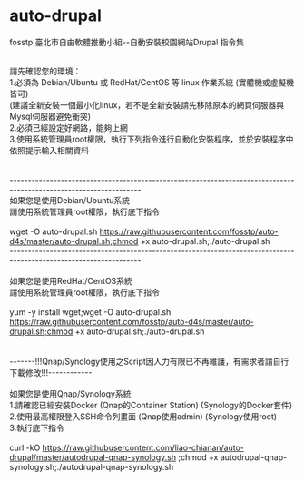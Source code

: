 # auto-drupal

fosstp 臺北市自由軟體推動小組--自動安裝校園網站Drupal 指令集<br><br>

請先確認您的環境：<br>
1.必須為 Debian/Ubuntu 或 RedHat/CentOS 等 linux 作業系統 (實體機或虛擬機皆可)<br> 
  (建議全新安裝一個最小化linux，若不是全新安裝請先移除原本的網頁伺服器與Mysql伺服器避免衝突)<br>
2.必須已經設定好網路，能夠上網<br>
3.使用系統管理員root權限，執行下列指令進行自動化安裝程序，並於安裝程序中依照提示輸入相關資料<br>
<br>
<br>------------------------------------------------------------------------------------------------------------------<br>
如果您是使用Debian/Ubuntu系統<br>
請使用系統管理員root權限，執行底下指令<br><br>
wget -O auto-drupal.sh https://raw.githubusercontent.com/fosstp/auto-d4s/master/auto-drupal.sh;chmod +x auto-drupal.sh;./auto-drupal.sh
<br>------------------------------------------------------------------------------------------------------------------<br>
<br>如果您是使用RedHat/CentOS系統<br>
請使用系統管理員root權限，執行底下指令<br><br>
yum -y install wget;wget -O auto-drupal.sh https://raw.githubusercontent.com/fosstp/auto-d4s/master/auto-drupal.sh;chmod +x auto-drupal.sh;./auto-drupal.sh
<br><br><br>-------!!!Qnap/Synology使用之Script因人力有限已不再維護，有需求者請自行下載修改!!!------------<br>
<br>如果您是使用Qnap/Synology系統<br>
1.請確認已經安裝Docker (Qnap的Container Station) (Synology的Docker套件)<br>
2.使用最高權限登入SSH命令列畫面 (Qnap使用admin) (Synology使用root)<br>
3.執行底下指令<br><br>
curl -kO https://raw.githubusercontent.com/liao-chianan/auto-drupal/master/autodrupal-qnap-synology.sh ;chmod +x autodrupal-qnap-synology.sh;./autodrupal-qnap-synology.sh
